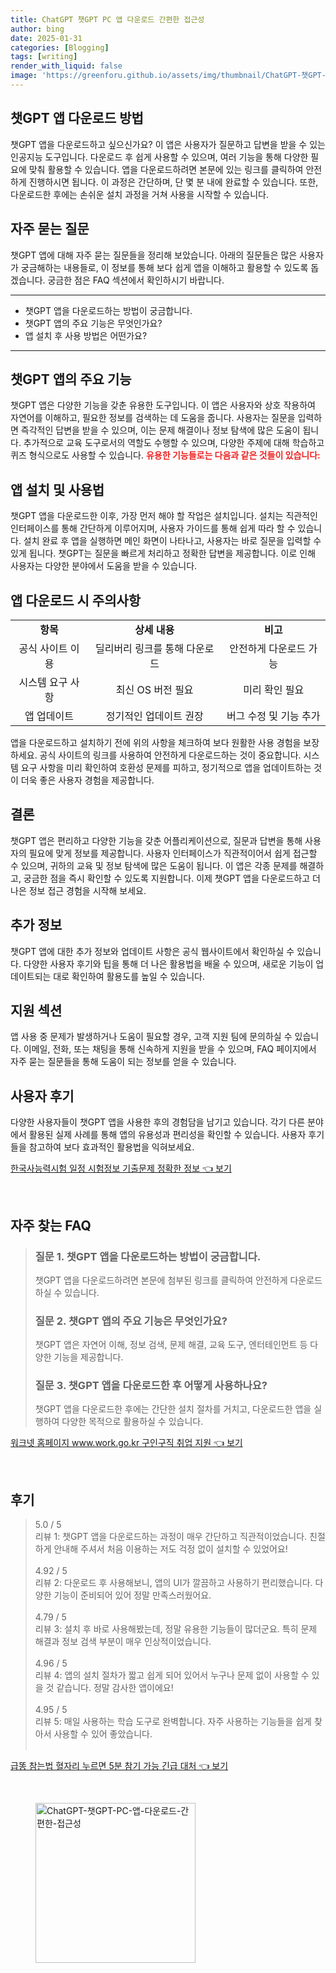 ```yaml
---
title: ChatGPT 챗GPT PC 앱 다운로드 간편한 접근성
author: bing
date: 2025-01-31
categories: [Blogging]
tags: [writing]
render_with_liquid: false
image: 'https://greenforu.github.io/assets/img/thumbnail/ChatGPT-챗GPT-PC-앱-다운로드-간편한-접근성.webp'
---
```



<h2 id='챗GPT_앱_다운로드'>챗GPT 앱 다운로드 방법</h2>

<p>챗GPT 앱을 다운로드하고 싶으신가요? 이 앱은 사용자가 질문하고 답변을 받을 수 있는 인공지능 도구입니다. 다운로드 후 쉽게 사용할 수 있으며, 여러 기능을 통해 다양한 필요에 맞춰 활용할 수 있습니다. 앱을 다운로드하려면 본문에 있는 링크를 클릭하여 안전하게 진행하시면 됩니다. 이 과정은 간단하며, 단 몇 분 내에 완료할 수 있습니다. 또한, 다운로드한 후에는 손쉬운 설치 과정을 거쳐 사용을 시작할 수 있습니다.</p>

<h2 id='자주_묻는_질문'>자주 묻는 질문</h2>

<p>챗GPT 앱에 대해 자주 묻는 질문들을 정리해 보았습니다. 아래의 질문들은 많은 사용자가 궁금해하는 내용들로, 이 정보를 통해 보다 쉽게 앱을 이해하고 활용할 수 있도록 돕겠습니다. 궁금한 점은 FAQ 섹션에서 확인하시기 바랍니다.</p>

<hr />

<ul>
    <li>챗GPT 앱을 다운로드하는 방법이 궁금합니다.</li>
    <li>챗GPT 앱의 주요 기능은 무엇인가요?</li>
    <li>앱 설치 후 사용 방법은 어떤가요?</li>
</ul>

<hr />

<h2 id='앱의_주요_기능'>챗GPT 앱의 주요 기능</h2>

<p>챗GPT 앱은 다양한 기능을 갖춘 유용한 도구입니다. 이 앱은 사용자와 상호 작용하여 자연어를 이해하고, 필요한 정보를 검색하는 데 도움을 줍니다. 사용자는 질문을 입력하면 즉각적인 답변을 받을 수 있으며, 이는 문제 해결이나 정보 탐색에 많은 도움이 됩니다. 추가적으로 교육 도구로서의 역할도 수행할 수 있으며, 다양한 주제에 대해 학습하고 퀴즈 형식으로도 사용할 수 있습니다. <b><span style="color: #ee2323;">유용한 기능들로는 다음과 같은 것들이 있습니다:</span></b></p>

<h2 id='앱_설치_및_사용법'>앱 설치 및 사용법</h2>

<p>챗GPT 앱을 다운로드한 이후, 가장 먼저 해야 할 작업은 설치입니다. 설치는 직관적인 인터페이스를 통해 간단하게 이루어지며, 사용자 가이드를 통해 쉽게 따라 할 수 있습니다. 설치 완료 후 앱을 실행하면 메인 화면이 나타나고, 사용자는 바로 질문을 입력할 수 있게 됩니다. 챗GPT는 질문을 빠르게 처리하고 정확한 답변을 제공합니다. 이로 인해 사용자는 다양한 분야에서 도움을 받을 수 있습니다.</p>

<h2 id='앱_다운로드_시_주의사항'>앱 다운로드 시 주의사항</h2>

<table>
    <tr>
        <td style="text-align: center; height: 17px;"><b>항목</b></td>
        <td style="text-align: center; height: 17px;"><b>상세 내용</b></td>
        <td style="text-align: center; height: 17px;"><b>비고</b></td>
    </tr>
    <tr>
        <td style="text-align: center; height: 17px;">공식 사이트 이용</td>
        <td style="text-align: center; height: 17px;">딜리버리 링크를 통해 다운로드</td>
        <td style="text-align: center; height: 17px;">안전하게 다운로드 가능</td>
    </tr>
    <tr>
        <td style="text-align: center; height: 17px;">시스템 요구 사항</td>
        <td style="text-align: center; height: 17px;">최신 OS 버전 필요</td>
        <td style="text-align: center; height: 17px;">미리 확인 필요</td>
    </tr>
    <tr>
        <td style="text-align: center; height: 17px;">앱 업데이트</td>
        <td style="text-align: center; height: 17px;">정기적인 업데이트 권장</td>
        <td style="text-align: center; height: 17px;">버그 수정 및 기능 추가</td>
    </tr>
</table>

<p>앱을 다운로드하고 설치하기 전에 위의 사항을 체크하여 보다 원활한 사용 경험을 보장하세요. 공식 사이트의 링크를 사용하여 안전하게 다운로드하는 것이 중요합니다. 시스템 요구 사항을 미리 확인하여 호환성 문제를 피하고, 정기적으로 앱을 업데이트하는 것이 더욱 좋은 사용자 경험을 제공합니다.</p>

<h2 id='결론'>결론</h2>

<p>챗GPT 앱은 편리하고 다양한 기능을 갖춘 어플리케이션으로, 질문과 답변을 통해 사용자의 필요에 맞게 정보를 제공합니다. 사용자 인터페이스가 직관적이어서 쉽게 접근할 수 있으며, 귀하의 교육 및 정보 탐색에 많은 도움이 됩니다. 이 앱은 각종 문제를 해결하고, 궁금한 점을 즉시 확인할 수 있도록 지원합니다. 이제 챗GPT 앱을 다운로드하고 더 나은 정보 접근 경험을 시작해 보세요.</p>

<h2 id='추가정보'>추가 정보</h2>

<p>챗GPT 앱에 대한 추가 정보와 업데이트 사항은 공식 웹사이트에서 확인하실 수 있습니다. 다양한 사용자 후기와 팁을 통해 더 나은 활용법을 배울 수 있으며, 새로운 기능이 업데이트되는 대로 확인하여 활용도를 높일 수 있습니다.</p>

<h2 id='지원섹션'>지원 섹션</h2>

<p>앱 사용 중 문제가 발생하거나 도움이 필요할 경우, 고객 지원 팀에 문의하실 수 있습니다. 이메일, 전화, 또는 채팅을 통해 신속하게 지원을 받을 수 있으며, FAQ 페이지에서 자주 묻는 질문들을 통해 도움이 되는 정보를 얻을 수 있습니다.</p>

<h2 id='사용자_후기'>사용자 후기</h2>

<p>다양한 사용자들이 챗GPT 앱을 사용한 후의 경험담을 남기고 있습니다. 각기 다른 분야에서 활용된 실제 사례를 통해 앱의 유용성과 편리성을 확인할 수 있습니다. 사용자 후기들을 참고하여 보다 효과적인 활용법을 익혀보세요.</p>


<p><a class="click-button" title="한국사능력시험 일정 시험정보 기출문제 정확한 정보" href="https://greenforu.github.io/posts/%ED%95%9C%EA%B5%AD%EC%82%AC%EB%8A%A5%EB%A0%A5%EC%8B%9C%ED%97%98-%EC%9D%BC%EC%A0%95-%EC%8B%9C%ED%97%98%EC%A0%95%EB%B3%B4-%EA%B8%B0%EC%B6%9C%EB%AC%B8%EC%A0%9C-%EC%A0%95%ED%99%95%ED%95%9C-%EC%A0%95%EB%B3%B4/" rel="dofollow">한국사능력시험 일정 시험정보 기출문제 정확한 정보 👈 보기</a></p><br>
<h2 id='자주_찾는_FAQ'>자주 찾는 FAQ</h2>
<div itemscope="" itemtype="https://schema.org/FAQPage"> 
<blockquote> 
<div itemscope="" itemprop="mainEntity" itemtype="https://schema.org/Question"> 
<h3 itemprop="name">질문 1. 챗GPT 앱을 다운로드하는 방법이 궁금합니다.</h3> 
<div itemscope="" itemprop="acceptedAnswer" itemtype="https://schema.org/Answer"> 
<span itemprop="text"> 
<p>챗GPT 앱을 다운로드하려면 본문에 첨부된 링크를 클릭하여 안전하게 다운로드하실 수 있습니다.</p> 
</span> 
</div> 
</div> 

<div itemscope="" itemprop="mainEntity" itemtype="https://schema.org/Question"> 
<h3 itemprop="name">질문 2. 챗GPT 앱의 주요 기능은 무엇인가요?</h3> 
<div itemscope="" itemprop="acceptedAnswer" itemtype="https://schema.org/Answer"> 
<span itemprop="text"> 
<p>챗GPT 앱은 자연어 이해, 정보 검색, 문제 해결, 교육 도구, 엔터테인먼트 등 다양한 기능을 제공합니다.</p> 
</span> 
</div> 
</div> 

<div itemscope="" itemprop="mainEntity" itemtype="https://schema.org/Question"> 
<h3 itemprop="name">질문 3. 챗GPT 앱을 다운로드한 후 어떻게 사용하나요?</h3> 
<div itemscope="" itemprop="acceptedAnswer" itemtype="https://schema.org/Answer"> 
<span itemprop="text"> 
<p>챗GPT 앱을 다운로드한 후에는 간단한 설치 절차를 거치고, 다운로드한 앱을 실행하여 다양한 목적으로 활용하실 수 있습니다.</p> 
</span> 
</div> 
</div> 
</blockquote> 
</div>
<p><a class="click-button" title="워크넷 홈페이지 www.work.go.kr 구인구직 취업 지원" href="https://greenforu.github.io/posts/%EC%9B%8C%ED%81%AC%EB%84%B7-%ED%99%88%ED%8E%98%EC%9D%B4%EC%A7%80-www.work.go.kr-%EA%B5%AC%EC%9D%B8%EA%B5%AC%EC%A7%81-%EC%B7%A8%EC%97%85-%EC%A7%80%EC%9B%90/" rel="dofollow">워크넷 홈페이지 www.work.go.kr 구인구직 취업 지원 👈 보기</a></p><br>
<h2 id='후기'>후기</h2>
<div itemscope itemtype="https://schema.org/Product">
  <blockquote>
  <div itemprop="review" itemscope itemtype="https://schema.org/Review">
      <div itemprop="reviewRating" itemscope itemtype="https://schema.org/Rating"> <span itemprop="ratingValue">5.0</span> / <span itemprop="bestRating">5</span> </div>
      <span itemprop="reviewBody">리뷰 1: 챗GPT 앱을 다운로드하는 과정이 매우 간단하고 직관적이었습니다. 친절하게 안내해 주셔서 처음 이용하는 저도 걱정 없이 설치할 수 있었어요!</span>
  </div>
  <br>
  <div itemprop="review" itemscope itemtype="https://schema.org/Review">
      <div itemprop="reviewRating" itemscope itemtype="https://schema.org/Rating"> <span itemprop="ratingValue">4.92</span> / <span itemprop="bestRating">5</span> </div>
      <span itemprop="reviewBody">리뷰 2: 다운로드 후 사용해보니, 앱의 UI가 깔끔하고 사용하기 편리했습니다. 다양한 기능이 준비되어 있어 정말 만족스러웠어요.</span>
  </div>
  <br>
  <div itemprop="review" itemscope itemtype="https://schema.org/Review">
      <div itemprop="reviewRating" itemscope itemtype="https://schema.org/Rating"> <span itemprop="ratingValue">4.79</span> / <span itemprop="bestRating">5</span> </div>
      <span itemprop="reviewBody">리뷰 3: 설치 후 바로 사용해봤는데, 정말 유용한 기능들이 많더군요. 특히 문제 해결과 정보 검색 부분이 매우 인상적이었습니다.</span>
  </div>
  <br>
  <div itemprop="review" itemscope itemtype="https://schema.org/Review">
      <div itemprop="reviewRating" itemscope itemtype="https://schema.org/Rating"> <span itemprop="ratingValue">4.96</span> / <span itemprop="bestRating">5</span> </div>
      <span itemprop="reviewBody">리뷰 4: 앱의 설치 절차가 짧고 쉽게 되어 있어서 누구나 문제 없이 사용할 수 있을 것 같습니다. 정말 감사한 앱이에요!</span>
  </div>
  <br>
  <div itemprop="review" itemscope itemtype="https://schema.org/Review">
      <div itemprop="reviewRating" itemscope itemtype="https://schema.org/Rating"> <span itemprop="ratingValue">4.95</span> / <span itemprop="bestRating">5</span> </div>
      <span itemprop="reviewBody">리뷰 5: 매일 사용하는 학습 도구로 완벽합니다. 자주 사용하는 기능들을 쉽게 찾아서 사용할 수 있어 좋았습니다.</span>
  </div>
  <br>
  </blockquote>
</div>
<p><a class="click-button" title="급똥 참는법 혈자리 누르면 5분 참기 가능 긴급 대처" href="https://greenforu.github.io/posts/%EA%B8%89%EB%98%A5-%EC%B0%B8%EB%8A%94%EB%B2%95-%ED%98%88%EC%9E%90%EB%A6%AC-%EB%88%84%EB%A5%B4%EB%A9%B4-5%EB%B6%84-%EC%B0%B8%EA%B8%B0-%EA%B0%80%EB%8A%A5-%EA%B8%B4%EA%B8%89-%EB%8C%80%EC%B2%98/" rel="dofollow">급똥 참는법 혈자리 누르면 5분 참기 가능 긴급 대처 👈 보기</a></p><br>
<figure class="image"><img src="https://greenforu.github.io/assets/img/thumbnail/ChatGPT-챗GPT-PC-앱-다운로드-간편한-접근성.webp" alt="ChatGPT-챗GPT-PC-앱-다운로드-간편한-접근성" width="256" height="256"></figure>